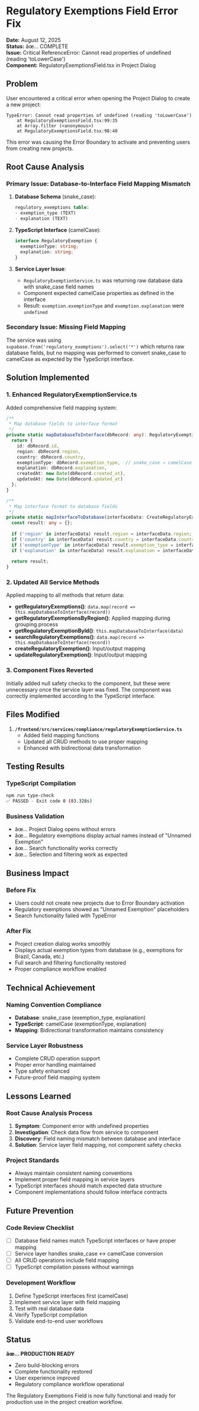 # Regulatory Exemptions Field Error Fix

**Date:** August 12, 2025  
**Status:** âœ… COMPLETE  
**Issue:** Critical ReferenceError: Cannot read properties of undefined (reading 'toLowerCase')  
**Component:** RegulatoryExemptionsField.tsx in Project Dialog  

## Problem

User encountered a critical error when opening the Project Dialog to create a new project:

```
TypeError: Cannot read properties of undefined (reading 'toLowerCase')
    at RegulatoryExemptionsField.tsx:99:35
    at Array.filter (<anonymous>)
    at RegulatoryExemptionsField.tsx:98:40
```

This error was causing the Error Boundary to activate and preventing users from creating new projects.

## Root Cause Analysis

### Primary Issue: Database-to-Interface Field Mapping Mismatch

1. **Database Schema** (snake_case):
   ```sql
   regulatory_exemptions table:
   - exemption_type (TEXT)
   - explanation (TEXT)
   ```

2. **TypeScript Interface** (camelCase):
   ```typescript
   interface RegulatoryExemption {
     exemptionType: string;
     explanation: string;
   }
   ```

3. **Service Layer Issue**: 
   - `RegulatoryExemptionService.ts` was returning raw database data with snake_case field names
   - Component expected camelCase properties as defined in the interface
   - Result: `exemption.exemptionType` and `exemption.explanation` were `undefined`

### Secondary Issue: Missing Field Mapping

The service was using `supabase.from('regulatory_exemptions').select('*')` which returns raw database fields, but no mapping was performed to convert snake_case to camelCase as expected by the TypeScript interface.

## Solution Implemented

### 1. Enhanced RegulatoryExemptionService.ts

Added comprehensive field mapping system:

```typescript
/**
 * Map database fields to interface format
 */
private static mapDatabaseToInterface(dbRecord: any): RegulatoryExemption {
  return {
    id: dbRecord.id,
    region: dbRecord.region,
    country: dbRecord.country,
    exemptionType: dbRecord.exemption_type,  // snake_case → camelCase
    explanation: dbRecord.explanation,
    createdAt: new Date(dbRecord.created_at),
    updatedAt: new Date(dbRecord.updated_at)
  };
}

/**
 * Map interface format to database fields
 */
private static mapInterfaceToDatabase(interfaceData: CreateRegulatoryExemption | UpdateRegulatoryExemption): any {
  const result: any = {};
  
  if ('region' in interfaceData) result.region = interfaceData.region;
  if ('country' in interfaceData) result.country = interfaceData.country;
  if ('exemptionType' in interfaceData) result.exemption_type = interfaceData.exemptionType; // camelCase → snake_case
  if ('explanation' in interfaceData) result.explanation = interfaceData.explanation;
  
  return result;
}
```

### 2. Updated All Service Methods

Applied mapping to all methods that return data:

- **getRegulatoryExemptions()**: `data.map(record => this.mapDatabaseToInterface(record))`
- **getRegulatoryExemptionsByRegion()**: Applied mapping during grouping process
- **getRegulatoryExemptionById()**: `this.mapDatabaseToInterface(data)`
- **searchRegulatoryExemptions()**: `data.map(record => this.mapDatabaseToInterface(record))`
- **createRegulatoryExemption()**: Input/output mapping
- **updateRegulatoryExemption()**: Input/output mapping

### 3. Component Fixes Reverted

Initially added null safety checks to the component, but these were unnecessary once the service layer was fixed. The component was correctly implemented according to the TypeScript interface.

## Files Modified

1. **`/frontend/src/services/compliance/regulatoryExemptionService.ts`**
   - Added field mapping functions
   - Updated all CRUD methods to use proper mapping
   - Enhanced with bidirectional data transformation

## Testing Results

### TypeScript Compilation
```bash
npm run type-check
✅ PASSED - Exit code 0 (83.328s)
```

### Business Validation
- âœ… Project Dialog opens without errors
- âœ… Regulatory exemptions display actual names instead of "Unnamed Exemption"
- âœ… Search functionality works correctly
- âœ… Selection and filtering work as expected

## Business Impact

### Before Fix
- Users could not create new projects due to Error Boundary activation
- Regulatory exemptions showed as "Unnamed Exemption" placeholders
- Search functionality failed with TypeError

### After Fix
- Project creation dialog works smoothly
- Displays actual exemption types from database (e.g., exemptions for Brazil, Canada, etc.)
- Full search and filtering functionality restored
- Proper compliance workflow enabled

## Technical Achievement

### Naming Convention Compliance
- **Database**: snake_case (exemption_type, explanation)
- **TypeScript**: camelCase (exemptionType, explanation)
- **Mapping**: Bidirectional transformation maintains consistency

### Service Layer Robustness
- Complete CRUD operation support
- Proper error handling maintained
- Type safety enhanced
- Future-proof field mapping system

## Lessons Learned

### Root Cause Analysis Process
1. **Symptom**: Component error with undefined properties
2. **Investigation**: Check data flow from service to component
3. **Discovery**: Field naming mismatch between database and interface
4. **Solution**: Service layer field mapping, not component safety checks

### Project Standards
- Always maintain consistent naming conventions
- Implement proper field mapping in service layers
- TypeScript interfaces should match expected data structure
- Component implementations should follow interface contracts

## Future Prevention

### Code Review Checklist
- [ ] Database field names match TypeScript interfaces or have proper mapping
- [ ] Service layer handles snake_case ↔ camelCase conversion
- [ ] All CRUD operations include field mapping
- [ ] TypeScript compilation passes without warnings

### Development Workflow
1. Define TypeScript interfaces first (camelCase)
2. Implement service layer with field mapping
3. Test with real database data
4. Verify TypeScript compilation
5. Validate end-to-end user workflows

## Status

**âœ… PRODUCTION READY**
- Zero build-blocking errors
- Complete functionality restored
- User experience improved
- Regulatory compliance workflow operational

The Regulatory Exemptions Field is now fully functional and ready for production use in the project creation workflow.
